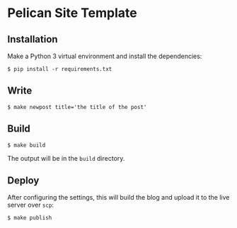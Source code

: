 # Pelican Site Template

## Installation

Make a Python 3 virtual environment and install the dependencies:

```text
$ pip install -r requirements.txt
```

## Write

```text
$ make newpost title='the title of the post'
```

## Build

```text
$ make build
```

The output will be in the `build` directory.

## Deploy

After configuring the settings, this will build the blog and upload it to the live server over `scp`:

```text
$ make publish
```
